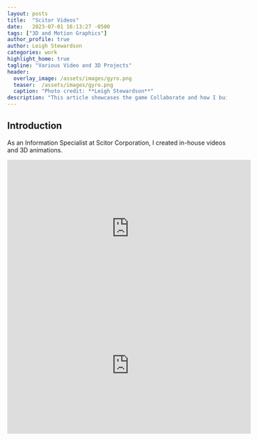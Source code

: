 ```yaml
---
layout: posts
title:  "Scitor Videos"
date:   2023-07-01 16:13:27 -0500
tags: ["3D and Motion Graphics"]
author_profile: true
author: Leigh Stewardson
categories: work
highlight_home: true
tagline: "Various Video and 3D Projects"
header:
  overlay_image: /assets/images/gyro.png
  teaser:  /assets/images/gyro.png
  caption: "Photo credit: **Leigh Stewardson**"
description: "This article showcases the game Collaborate and how I build it."
---
```


## Introduction
As an Information Specialist at Scitor Corporation, I created in-house videos and 3D animations.

<iframe width="560" height="315" src="https://www.youtube.com/embed/8-6ddXqW9W4?si=a4JN1Dp34OP5aPkK" title="YouTube video player" frameborder="0" allow="accelerometer; autoplay; clipboard-write; encrypted-media; gyroscope; picture-in-picture; web-share" allowfullscreen></iframe>

<iframe width="560" height="315" src="https://www.youtube.com/embed/yiSOaidlxSQ?si=8Tw5fhrKxzK9R0MR" title="YouTube video player" frameborder="0" allow="accelerometer; autoplay; clipboard-write; encrypted-media; gyroscope; picture-in-picture; web-share" allowfullscreen></iframe>
